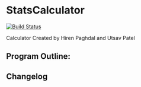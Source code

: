 # StatsCalculator
[![Build Status](https://travis-ci.com/hpaghdal/StatsCalculator.svg?branch=master)](https://travis-ci.com/hpaghdal/StatsCalculator)

Calculator Created by Hiren Paghdal and Utsav Patel

## Program Outline: 


## Changelog
